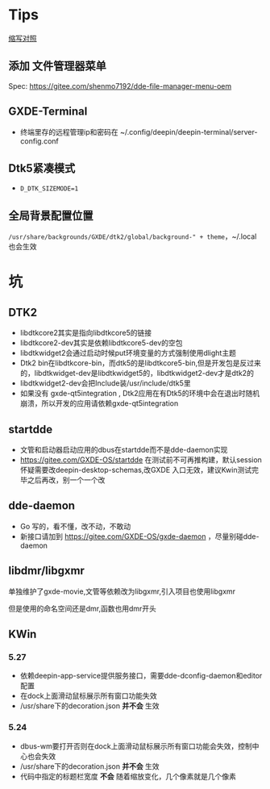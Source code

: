# Tips

[缩写对照](./缩写对照表.md)

## 添加 文件管理器菜单

Spec: https://gitee.com/shenmo7192/dde-file-manager-menu-oem



## GXDE-Terminal

* 终端里存的远程管理ip和密码在 ~/.config/deepin/deepin-terminal/server-config.conf

## Dtk5紧凑模式

* `D_DTK_SIZEMODE=1 `

## 全局背景配置位置

`/usr/share/backgrounds/GXDE/dtk2/global/background-" + theme`，~/.local 也会生效

# 坑

## DTK2 

* libdtkcore2其实是指向libdtkcore5的链接
* libdtkcore2-dev其实是依赖libdtkcore5-dev的空包
* libdtkwidget2会通过启动时候put环境变量的方式强制使用dlight主题
* Dtk2 bin在libdtkcore-bin，而dtk5的是libdtkcore5-bin,但是开发包是反过来的，libdtkwidget-dev是libdtkwidget5的，libdtkwidget2-dev才是dtk2的
* libdtkwidget2-dev会把Include装/usr/include/dtk5里
* 如果没有 gxde-qt5integration , Dtk2应用在有Dtk5的环境中会在退出时随机崩溃，所以开发的应用请依赖gxde-qt5integration

## startdde

* 文管和启动器启动应用的dbus在startdde而不是dde-daemon实现
* https://gitee.com/GXDE-OS/startdde 在测试前不可再推构建，默认session怀疑需要改deepin-desktop-schemas,改GXDE 入口无效，建议Kwin测试完毕之后再改，别一个一个改

## dde-daemon

* Go 写的，看不懂，改不动，不敢动
* 新接口请加到 https://gitee.com/GXDE-OS/gxde-daemon ，尽量别碰dde-daemon


## libdmr/libgxmr

单独维护了gxde-movie,文管等依赖改为libgxmr,引入项目也使用libgxmr

但是使用的命名空间还是dmr,函数也用dmr开头

## KWin

### 5.27

* 依赖deepin-app-service提供服务接口，需要dde-dconfig-daemon和editor配置
* 在dock上面滑动鼠标展示所有窗口功能失效
* /usr/share下的decoration.json **并不会** 生效


### 5.24

* dbus-wm要打开否则在dock上面滑动鼠标展示所有窗口功能会失效，控制中心也会失效
* /usr/share下的decoration.json **并不会** 生效
* 代码中指定的标题栏宽度 **不会** 随着缩放变化，几个像素就是几个像素